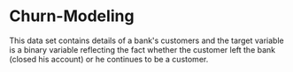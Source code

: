 # Churn-Modeling
This data set contains details of a bank's customers and the target variable is a binary variable reflecting the fact whether the customer left the bank (closed his account) or he continues to be a customer.
